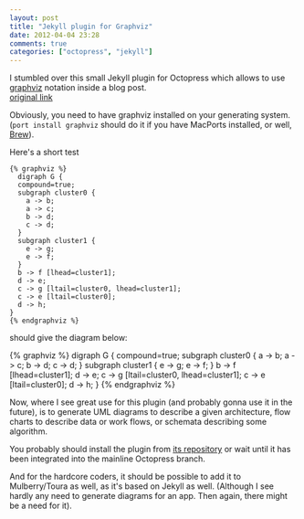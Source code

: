 ```yaml
---
layout: post
title: "Jekyll plugin for Graphviz"
date: 2012-04-04 23:28
comments: true
categories: ["octopress", "jekyll"]
---
```


I stumbled over this small Jekyll plugin for Octopress
which allows to use [graphviz](http://www.graphviz.org/) notation inside a blog post.  
[original link](http://dryman.github.com/blog/2012/04/04/jekyll-graphviz-plugin/)

Obviously, you need to have graphviz installed on your generating system.
(`port install graphviz` should do it if you have MacPorts installed, or well, [Brew](http://mxcl.github.com/homebrew/)).

Here's a short test
```
{% graphviz %}
  digraph G {
  compound=true;
  subgraph cluster0 {
    a -> b;
    a -> c;
    b -> d;
    c -> d;
  }
  subgraph cluster1 {
    e -> g;
    e -> f;
  }
  b -> f [lhead=cluster1];
  d -> e;
  c -> g [ltail=cluster0, lhead=cluster1];
  c -> e [ltail=cluster0];
  d -> h;
}
{% endgraphviz %}
```

should give the diagram below:

{% graphviz %}
digraph G {
  compound=true;
  subgraph cluster0 {
  a -> b;
  a -> c;
  b -> d;
  c -> d;
  }
  subgraph cluster1 {
  e -> g;
  e -> f;
  }
  b -> f [lhead=cluster1];
  d -> e;
  c -> g [ltail=cluster0, lhead=cluster1];
  c -> e [ltail=cluster0];
  d -> h;
}
{% endgraphviz %}

Now, where I see great use for this plugin (and probably gonna use it in the future), is to generate UML diagrams to describe a given architecture, flow charts to describe data or work flows, or schemata describing some algorithm.

You probably should install the plugin from
[its repository](https://github.com/dryman/dryman.github.com/blob/src/plugins/graphviz_block.rb)
or wait until it has been integrated into the mainline Octopress branch.


And for the hardcore coders, it should be possible to add it to Mulberry/Toura as well, as it's based on Jekyll as well.
(Although I see hardly any need to generate diagrams for an app. Then again, there might be a need for it).

